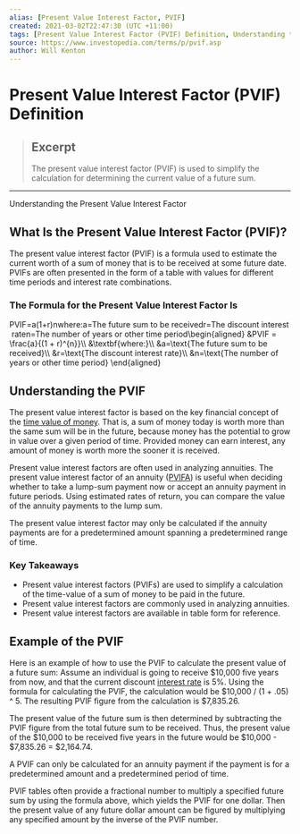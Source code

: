 ```yaml
---
alias: [Present Value Interest Factor, PVIF]
created: 2021-03-02T22:47:30 (UTC +11:00)
tags: [Present Value Interest Factor (PVIF) Definition, Understanding the Present Value Interest Factor]
source: https://www.investopedia.com/terms/p/pvif.asp
author: Will Kenton
---
```


# Present Value Interest Factor (PVIF) Definition

> ## Excerpt
> The present value interest factor (PVIF) is used to simplify the calculation for determining the current value of a future sum.

---

Understanding the Present Value Interest Factor
## What Is the Present Value Interest Factor (PVIF)?

The present value interest factor (PVIF) is a formula used to estimate the current worth of a sum of money that is to be received at some future date. PVIFs are often presented in the form of a table with values for different time periods and interest rate combinations.

### The Formula for the Present Value Interest Factor Is

PVIF\=a(1+r)nwhere:a\=The future sum to be receivedr\=The discount interest raten\=The number of years or other time period\\begin{aligned} &PVIF = \\frac{a}{(1 + r)^{n}}\\\\ &\\textbf{where:}\\\\ &a=\\text{The future sum to be received}\\\\ &r=\\text{The discount interest rate}\\\\ &n=\\text{The number of years or other time period} \\end{aligned}

## Understanding the PVIF

The present value interest factor is based on the key financial concept of the [time value of money](https://www.investopedia.com/terms/t/timevalueofmoney.asp). That is, a sum of money today is worth more than the same sum will be in the future, because money has the potential to grow in value over a given period of time. Provided money can earn interest, any amount of money is worth more the sooner it is received.

Present value interest factors are often used in analyzing annuities. The present value interest factor of an annuity ([PVIFA](https://www.investopedia.com/terms/p/pvifa.asp)) is useful when deciding whether to take a lump-sum payment now or accept an annuity payment in future periods. Using estimated rates of return, you can compare the value of the annuity payments to the lump sum.

The present value interest factor may only be calculated if the annuity payments are for a predetermined amount spanning a predetermined range of time.

### Key Takeaways

-   Present value interest factors (PVIFs) are used to simplify a calculation of the time-value of a sum of money to be paid in the future.
-   Present value interest factors are commonly used in analyzing annuities.
-   Present value interest factors are available in table form for reference.

## Example of the PVIF

Here is an example of how to use the PVIF to calculate the present value of a future sum: Assume an individual is going to receive $10,000 five years from now, and that the current discount [interest rate](https://www.investopedia.com/terms/i/interestrate.asp) is 5%. Using the formula for calculating the PVIF, the calculation would be $10,000 / (1 + .05) ^ 5. The resulting PVIF figure from the calculation is $7,835.26.

The present value of the future sum is then determined by subtracting the PVIF figure from the total future sum to be received. Thus, the present value of the $10,000 to be received five years in the future would be $10,000 - $7,835.26 = $2,164.74.

A PVIF can only be calculated for an annuity payment if the payment is for a predetermined amount and a predetermined period of time.

PVIF tables often provide a fractional number to multiply a specified future sum by using the formula above, which yields the PVIF for one dollar. Then the present value of any future dollar amount can be figured by multiplying any specified amount by the inverse of the PVIF number.
